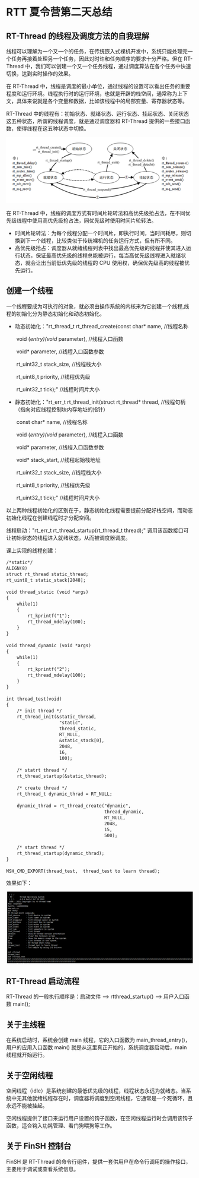 # RTT 夏令营第二天总结

## RT-Thread 的线程及调度方法的自我理解

线程可以理解为一个又一个的任务，在传统嵌入式裸机开发中，系统只能处理完一个任务再接着处理另一个任务，因此对时许和任务顺序的要求十分严格。但在 RT-Thread 中，我们可以创建一个又一个任务线程，通过调度算法在各个任务中快速切换，达到实时操作的效果。

在 RT-Thread 中，线程是调度的最小单位，通过线程的设置可以看出任务的重要程度和运行环境。线程执行时的运行环境，也就是开辟的栈空间，通常称为上下文，具体来说就是各个变量和数据，比如该线程中的局部变量、寄存器状态等。

RT-Thread 中的线程有：初始状态、就绪状态、运行状态、挂起状态、关闭状态这五种状态，所谓的线程调度，就是通过调度器和 RT-Thread 提供的一些接口函数，使得线程在这五种状态中切换。

![Thread](./Source/thread.png)

在 RT-Thread 中，线程的调度方式有时间片轮转法和高优先级抢占法，在不同优先级线程中使用高优先级抢占法，同优先级时使用时间片轮转法。

* 时间片轮转法：为每个线程分配一个时间片，即执行时间，当时间耗尽，则切换到下一个线程，比较类似于传统裸机的任务运行方式，但有所不同。
* 高优先级抢占：调度器从就绪线程列表中找出最高优先级的线程并使其进入运行状态，保证最高优先级的线程总能被运行，每当高优先级线程进入就绪状态，就会让出当前低优先级的线程的 CPU 使用权，确保优先级高的线程被优先运行。

## 创建一个线程

一个线程要成为可执行的对象，就必须由操作系统的内核来为它创建一个线程,线程的初始化分为静态初始化和动态初始化。



* 动态初始化："rt_thread_t rt_thread_create(const char* name,          				//线程名称                 

  ​																			 void (*entry)(void* parameter),        //线程入口函数                     

  ​																			 void* parameter,                           //线程入口函数参数

  ​																			 rt_uint32_t stack_size,                   //线程栈大小         

  ​																			 rt_uint8_t priority,                          //线程优先级  

  ​																			 rt_uint32_t tick);"                            //线程时间片大小 

  

* 静态初始化："rt_err_t rt_thread_init(struct rt_thread* thread,                           //线程句柄（指向对应线程控制块内存地址的指针）                      

  ​																const char* name,									  //线程名称                        

  ​																void (*entry)(void* parameter),                     //线程入口函数

  ​															    void* parameter,                                        //线程入口函数参数

  ​																void* stack_start,                                        //线程起始栈地址

  ​																rt_uint32_t stack_size,                                //线程栈大小

  ​																rt_uint8_t priority,                                       //线程优先级

  ​																rt_uint32_t tick);"                                         //线程时间片大小

以上两种线程初始化的区别在于，静态初始化线程需要提前分配好栈空间，而动态初始化线程在创建线程时才分配空间。

线程启动："rt_err_t rt_thread_startup(rt_thread_t thread);" 调用该函数接口可让初始状态的线程进入就绪状态，从而被调度器调度。

课上实现的线程创建：

```
/*static*/
ALIGN(8)
struct rt_thread static_thread;
rt_uint8_t static_stack[2048];

void thread_static (void *args)
{
    while(1)
    {
        rt_kprintf("1");
        rt_thread_mdelay(100);
    }
}

void thread_dynamic (void *args)
{
    while(1)
    {
        rt_kprintf("2");
        rt_thread_mdelay(100);
    }
}

int thread_test(void)
{
    /* init thread */
    rt_thread_init(&static_thread,
                    "static",
                    thread_static,
                    RT_NULL,
                    &static_stack[0],
                    2048,
                    16,
                    100);

    /* statrt thread */
    rt_thread_startup(&static_thread);

    /* create thread */
    rt_thread_t dynamic_thrad = RT_NULL;

    dynamic_thrad = rt_thread_create("dynamic",
                                     thread_dynamic,
                                     RT_NULL,
                                     2048,
                                     15,
                                     500);

    /* start thread */
    rt_thread_startup(dynamic_thrad);
}

MSH_CMD_EXPORT(thread_test,  thread_test to learn thread);
```



效果如下：

![com](./Source/com.png)





## RT-Thread 启动流程

RT-Thread 的一般执行顺序是：启动文件 -->  rtthread_startup() --> 用户入口函数 main();

## 关于主线程

在系统启动时，系统会创建 main 线程，它的入口函数为 main_thread_entry()，用户的应用入口函数 main() 就是从这里真正开始的，系统调度器启动后，main 线程就开始运行。

## 关于空闲线程

空闲线程（idle）是系统创建的最低优先级的线程，线程状态永远为就绪态。当系统中无其他就绪线程存在时，调度器将调度到空闲线程，它通常是一个死循环，且永远不能被挂起。

空闲线程提供了接口来运行用户设置的钩子函数，在空闲线程运行时会调用该钩子函数，适合钩入功耗管理、看门狗喂狗等工作。

## 关于 FinSH 控制台

FinSH 是 RT-Thread 的命令行组件，提供一套供用户在命令行调用的操作接口，主要用于调试或查看系统信息。

